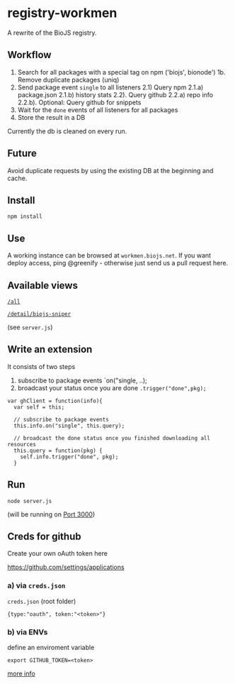 registry-workmen
================

A rewrite of the BioJS registry.

Workflow
---------

1. Search for all packages with a special tag on npm ('biojs', bionode')
1b. Remove duplicate packages (uniq)
2. Send package event `single` to all listeners
2.1) Query npm
2.1.a) package.json
2.1.b) history stats
2.2). Query github
2.2.a) repo info
2.2.b).  Optional: Query github for snippets
3. Wait for the `done` events of all listeners for all packages
4. Store the result in a DB

Currently the db is cleaned on every run.

Future
-------

Avoid duplicate requests by using the existing DB at the beginning and cache.

Install
-------

```
npm install
```

Use
----

A working instance can be browsed at `workmen.biojs.net`.
If you want deploy access, ping @greenify - otherwise just send us a pull request here.

Available views
--------------

[`/all`](http://workmen.biojs.net/all)
  
  
  
[`/detail/biojs-sniper`](http://workmen.biojs.net/detail/biojs-sniper)

(see `server.js`)


Write an extension
-------------------

It consists of two steps

1) subscribe to package events `on("single, ..);
2) broadcast your status once you are done `.trigger("done",pkg);`

```
var ghClient = function(info){
  var self = this;

  // subscribe to package events
  this.info.on("single", this.query);

  // broadcast the done status once you finished downloading all resources
  this.query = function(pkg) { 
    self.info.trigger("done", pkg);
  }
```

Run
----

```
node server.js
```

(will be running on [Port 3000](http://localhost:3000))

Creds for github
------

Create your own oAuth token here

https://github.com/settings/applications

### a) via `creds.json`

`creds.json` (root folder)

```
{type:"oauth", token:"<token>"}
```

### b) via ENVs

define an enviroment variable

```
export GITHUB_TOKEN=<token>
```

[more info](https://www.npmjs.org/package/github)
